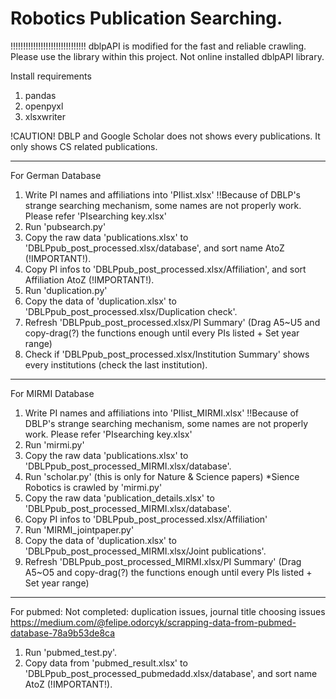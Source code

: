 # Robotics Publication Searching.
!!!!!!!!!!!!!!!!!!!!!!!!!!!!!!
dblpAPI is modified for the fast and reliable crawling.
Please use the library within this project. Not online installed dblpAPI library.

Install requirements
1. pandas
2. openpyxl
3. xlsxwriter

!CAUTION!
DBLP and Google Scholar does not shows every publications.
It only shows CS related publications.
- - -
For German Database
1. Write PI names and affiliations into 'PIlist.xlsx' !!Because of DBLP's strange searching mechanism, some names are not properly work. Please refer 'PIsearching key.xlsx'
3. Run 'pubsearch.py'
4. Copy the raw data 'publications.xlsx' to 'DBLPpub_post_processed.xlsx/database', and sort name AtoZ (!IMPORTANT!).
5. Copy PI infos to 'DBLPpub_post_processed.xlsx/Affiliation', and sort Affiliation AtoZ (!IMPORTANT!).
6. Run 'duplication.py'
7. Copy the data of 'duplication.xlsx' to 'DBLPpub_post_processed.xlsx/Duplication check'.
8. Refresh 'DBLPpub_post_processed.xlsx/PI Summary' (Drag A5~U5 and copy-drag(?) the functions enough until every PIs listed + Set year range)
9. Check if 'DBLPpub_post_processed.xlsx/Institution Summary' shows every institutions (check the last institution).
- - -
For MIRMI Database
1. Write PI names and affiliations into 'PIlist_MIRMI.xlsx' !!Because of DBLP's strange searching mechanism, some names are not properly work. Please refer 'PIsearching key.xlsx'
2. Run 'mirmi.py'
3. Copy the raw data 'publications.xlsx' to 'DBLPpub_post_processed_MIRMI.xlsx/database'.
4. Run 'scholar.py' (this is only for Nature & Science papers) *Sience Robotics is crawled by 'mirmi.py'
5. Copy the raw data 'publication_details.xlsx' to 'DBLPpub_post_processed_MIRMI.xlsx/database'.
6. Copy PI infos to 'DBLPpub_post_processed.xlsx/Affiliation'
7. Run 'MIRMI_jointpaper.py'
8. Copy the data of 'duplication.xlsx' to 'DBLPpub_post_processed_MIRMI.xlsx/Joint publications'.
9. Refresh 'DBLPpub_post_processed_MIRMI.xlsx/PI Summary' (Drag A5~O5 and copy-drag(?) the functions enough until every PIs listed + Set year range)
---
For pubmed: Not completed: duplication issues, journal title choosing issues
https://medium.com/@felipe.odorcyk/scrapping-data-from-pubmed-database-78a9b53de8ca

1. Run 'pubmed_test.py'.
2. Copy data from 'pubmed_result.xlsx' to 'DBLPpub_post_processed_pubmedadd.xlsx/database', and sort name AtoZ (!IMPORTANT!).
